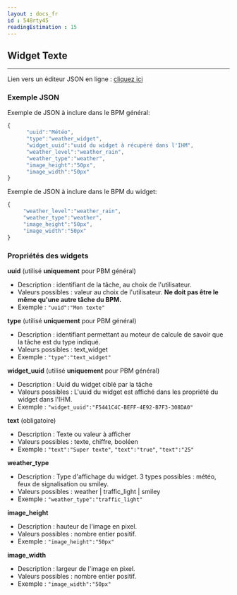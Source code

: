 ```yaml
---
layout : docs_fr
id : 548rty45
readingEstimation : 15
---
```


## Widget Texte
------------------------

Lien vers un éditeur JSON en ligne : [cliquez ici](https://jsoneditoronline.org) 

### Exemple JSON

Exemple de JSON à inclure dans le BPM général:

```javascript
{
      "uuid":"Météo",
      "type":"weather_widget",
      "widget_uuid":"uuid du widget à récupéré dans l'IHM",
      "weather_level":"weather_rain",
      "weather_type":"weather",
      "image_height":"50px",
      "image_width":"50px"      
}
```

Exemple de JSON à inclure dans le BPM du widget:

```javascript
{      
     "weather_level":"weather_rain",
     "weather_type":"weather",
     "image_height":"50px",
     "image_width":"50px"
}
```

### Propriétés des widgets

**uuid** (utilisé **uniquement** pour PBM général) 
* Description : identifiant de la tâche, au choix de l'utilisateur.
* Valeurs possibles : valeur au choix de l'utilisateur. **Ne doit pas être le même qu'une autre tâche du BPM.**
* Exemple : ```"uuid":"Mon texte"```

**type** (utilisé **uniquement** pour PBM général) 
* Description : identifiant permettant au moteur de calcule de savoir que la tâche est du type indiqué.
* Valeurs possibles : text_widget 
* Exemple : ```"type":"text_widget"```

**widget_uuid** (utilisé **uniquement** pour PBM général) 
* Description : Uuid du widget ciblé par la tâche
* Valeurs possibles : L'uuid du widget est affiché dans les propriété du widget dans l'IHM. 
* Exemple : ```"widget_uuid":"F5441C4C-BEFF-4E92-B7F3-308DA0"```

**text** (obligatoire)
* Description : Texte ou valeur à afficher
* Valeurs possibles : texte, chiffre, booléen
* Exemple : ```"text":"Super texte"```, ```"text":"true"```, ```"text":"25"``` 

**weather_type**
* Description : Type d'affichage du widget. 3 types possibles : météo, feux de signalisation ou smiley.
* Valeurs possibles : weather \| traffic_light \| smiley
* Exemple : ```"weather_type":"traffic_light"```

**image_height**
* Description : hauteur de l'image en pixel.
* Valeurs possibles : nombre entier positif. 
* Exemple : ```"image_height":"50px"```

**image_width**
* Description : largeur de l'image en pixel.
* Valeurs possibles : nombre entier positif. 
* Exemple : ```"image_width":"50px"```



